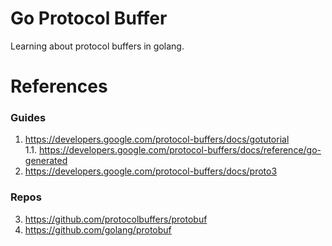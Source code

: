 # Go Protocol Buffer

Learning about protocol buffers in golang.

# References

### Guides
1. https://developers.google.com/protocol-buffers/docs/gotutorial <br>
1.1. https://developers.google.com/protocol-buffers/docs/reference/go-generated <br>
2. https://developers.google.com/protocol-buffers/docs/proto3 <br>

### Repos
3. https://github.com/protocolbuffers/protobuf <br>
4. https://github.com/golang/protobuf <br>